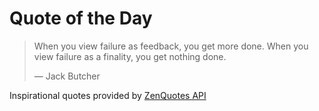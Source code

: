 # Quote of the Day

<!-- QUOTE_START -->
> When you view failure as feedback, you get more done. When you view failure as a finality, you get nothing done.
>
> — Jack Butcher

Inspirational quotes provided by <a href="https://zenquotes.io/" target="_blank">ZenQuotes API</a>
<!-- QUOTE_END -->